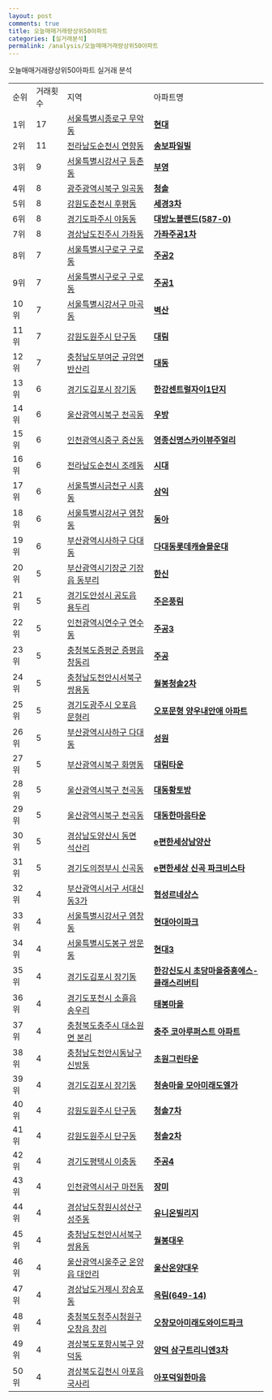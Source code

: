 ```yaml
---
layout: post
comments: true
title: 오늘매매거래량상위50아파트
categories: [실거래분석]
permalink: /analysis/오늘매매거래량상위50아파트
---
```


오늘매매거래량상위50아파트 실거래 분석

<table>
  <tr>
    <td>순위</td>
    <td>거래횟수</td>
    <td>지역</td>
    <td>아파트명</td>
  </tr>

  <tr>
    <td>1위</td>
    <td>17</td>
    <td><a href="/apt/서울특별시종로구무악동">서울특별시종로구 무악동</a></td>
    <td colspan="4" style="font-weight: bold;"><a href="https://search.naver.com/search.naver?query=무악동 현대">현대</a></td>
  </tr>

  <tr>
    <td>2위</td>
    <td>11</td>
    <td><a href="/apt/전라남도순천시연향동">전라남도순천시 연향동</a></td>
    <td colspan="4" style="font-weight: bold;"><a href="https://search.naver.com/search.naver?query=연향동 송보파일빌">송보파일빌</a></td>
  </tr>

  <tr>
    <td>3위</td>
    <td>9</td>
    <td><a href="/apt/서울특별시강서구등촌동">서울특별시강서구 등촌동</a></td>
    <td colspan="4" style="font-weight: bold;"><a href="https://search.naver.com/search.naver?query=등촌동 부영">부영</a></td>
  </tr>

  <tr>
    <td>4위</td>
    <td>8</td>
    <td><a href="/apt/광주광역시북구일곡동">광주광역시북구 일곡동</a></td>
    <td colspan="4" style="font-weight: bold;"><a href="https://search.naver.com/search.naver?query=일곡동 청솔">청솔</a></td>
  </tr>

  <tr>
    <td>5위</td>
    <td>8</td>
    <td><a href="/apt/강원도춘천시후평동">강원도춘천시 후평동</a></td>
    <td colspan="4" style="font-weight: bold;"><a href="https://search.naver.com/search.naver?query=후평동 세경3차">세경3차</a></td>
  </tr>

  <tr>
    <td>6위</td>
    <td>8</td>
    <td><a href="/apt/경기도파주시야동동">경기도파주시 야동동</a></td>
    <td colspan="4" style="font-weight: bold;"><a href="https://search.naver.com/search.naver?query=야동동 대방노블랜드(587-0)">대방노블랜드(587-0)</a></td>
  </tr>

  <tr>
    <td>7위</td>
    <td>8</td>
    <td><a href="/apt/경상남도진주시가좌동">경상남도진주시 가좌동</a></td>
    <td colspan="4" style="font-weight: bold;"><a href="https://search.naver.com/search.naver?query=가좌동 가좌주공1차">가좌주공1차</a></td>
  </tr>

  <tr>
    <td>8위</td>
    <td>7</td>
    <td><a href="/apt/서울특별시구로구구로동">서울특별시구로구 구로동</a></td>
    <td colspan="4" style="font-weight: bold;"><a href="https://search.naver.com/search.naver?query=구로동 주공2">주공2</a></td>
  </tr>

  <tr>
    <td>9위</td>
    <td>7</td>
    <td><a href="/apt/서울특별시구로구구로동">서울특별시구로구 구로동</a></td>
    <td colspan="4" style="font-weight: bold;"><a href="https://search.naver.com/search.naver?query=구로동 주공1">주공1</a></td>
  </tr>

  <tr>
    <td>10위</td>
    <td>7</td>
    <td><a href="/apt/서울특별시강서구마곡동">서울특별시강서구 마곡동</a></td>
    <td colspan="4" style="font-weight: bold;"><a href="https://search.naver.com/search.naver?query=마곡동 벽산">벽산</a></td>
  </tr>

  <tr>
    <td>11위</td>
    <td>7</td>
    <td><a href="/apt/강원도원주시단구동">강원도원주시 단구동</a></td>
    <td colspan="4" style="font-weight: bold;"><a href="https://search.naver.com/search.naver?query=단구동 대림">대림</a></td>
  </tr>

  <tr>
    <td>12위</td>
    <td>7</td>
    <td><a href="/apt/충청남도부여군규암면 반산리">충청남도부여군 규암면 반산리</a></td>
    <td colspan="4" style="font-weight: bold;"><a href="https://search.naver.com/search.naver?query=규암면 반산리 대동">대동</a></td>
  </tr>

  <tr>
    <td>13위</td>
    <td>6</td>
    <td><a href="/apt/경기도김포시장기동">경기도김포시 장기동</a></td>
    <td colspan="4" style="font-weight: bold;"><a href="https://search.naver.com/search.naver?query=장기동 한강센트럴자이1단지">한강센트럴자이1단지</a></td>
  </tr>

  <tr>
    <td>14위</td>
    <td>6</td>
    <td><a href="/apt/울산광역시북구천곡동">울산광역시북구 천곡동</a></td>
    <td colspan="4" style="font-weight: bold;"><a href="https://search.naver.com/search.naver?query=천곡동 우방">우방</a></td>
  </tr>

  <tr>
    <td>15위</td>
    <td>6</td>
    <td><a href="/apt/인천광역시중구중산동">인천광역시중구 중산동</a></td>
    <td colspan="4" style="font-weight: bold;"><a href="https://search.naver.com/search.naver?query=중산동 영종신명스카이뷰주얼리">영종신명스카이뷰주얼리</a></td>
  </tr>

  <tr>
    <td>16위</td>
    <td>6</td>
    <td><a href="/apt/전라남도순천시조례동">전라남도순천시 조례동</a></td>
    <td colspan="4" style="font-weight: bold;"><a href="https://search.naver.com/search.naver?query=조례동 시대">시대</a></td>
  </tr>

  <tr>
    <td>17위</td>
    <td>6</td>
    <td><a href="/apt/서울특별시금천구시흥동">서울특별시금천구 시흥동</a></td>
    <td colspan="4" style="font-weight: bold;"><a href="https://search.naver.com/search.naver?query=시흥동 삼익">삼익</a></td>
  </tr>

  <tr>
    <td>18위</td>
    <td>6</td>
    <td><a href="/apt/서울특별시강서구염창동">서울특별시강서구 염창동</a></td>
    <td colspan="4" style="font-weight: bold;"><a href="https://search.naver.com/search.naver?query=염창동 동아">동아</a></td>
  </tr>

  <tr>
    <td>19위</td>
    <td>6</td>
    <td><a href="/apt/부산광역시사하구다대동">부산광역시사하구 다대동</a></td>
    <td colspan="4" style="font-weight: bold;"><a href="https://search.naver.com/search.naver?query=다대동 다대동롯데캐슬몰운대">다대동롯데캐슬몰운대</a></td>
  </tr>

  <tr>
    <td>20위</td>
    <td>5</td>
    <td><a href="/apt/부산광역시기장군기장읍 동부리">부산광역시기장군 기장읍 동부리</a></td>
    <td colspan="4" style="font-weight: bold;"><a href="https://search.naver.com/search.naver?query=기장읍 동부리 한신">한신</a></td>
  </tr>

  <tr>
    <td>21위</td>
    <td>5</td>
    <td><a href="/apt/경기도안성시공도읍 용두리">경기도안성시 공도읍 용두리</a></td>
    <td colspan="4" style="font-weight: bold;"><a href="https://search.naver.com/search.naver?query=공도읍 용두리 주은풍림">주은풍림</a></td>
  </tr>

  <tr>
    <td>22위</td>
    <td>5</td>
    <td><a href="/apt/인천광역시연수구연수동">인천광역시연수구 연수동</a></td>
    <td colspan="4" style="font-weight: bold;"><a href="https://search.naver.com/search.naver?query=연수동 주공3">주공3</a></td>
  </tr>

  <tr>
    <td>23위</td>
    <td>5</td>
    <td><a href="/apt/충청북도증평군증평읍 창동리">충청북도증평군 증평읍 창동리</a></td>
    <td colspan="4" style="font-weight: bold;"><a href="https://search.naver.com/search.naver?query=증평읍 창동리 주공">주공</a></td>
  </tr>

  <tr>
    <td>24위</td>
    <td>5</td>
    <td><a href="/apt/충청남도천안시서북구쌍용동">충청남도천안시서북구 쌍용동</a></td>
    <td colspan="4" style="font-weight: bold;"><a href="https://search.naver.com/search.naver?query=쌍용동 월봉청솔2차">월봉청솔2차</a></td>
  </tr>

  <tr>
    <td>25위</td>
    <td>5</td>
    <td><a href="/apt/경기도광주시오포읍 문형리">경기도광주시 오포읍 문형리</a></td>
    <td colspan="4" style="font-weight: bold;"><a href="https://search.naver.com/search.naver?query=오포읍 문형리 오포문형 양우내안애 아파트">오포문형 양우내안애 아파트</a></td>
  </tr>

  <tr>
    <td>26위</td>
    <td>5</td>
    <td><a href="/apt/부산광역시사하구다대동">부산광역시사하구 다대동</a></td>
    <td colspan="4" style="font-weight: bold;"><a href="https://search.naver.com/search.naver?query=다대동 성원">성원</a></td>
  </tr>

  <tr>
    <td>27위</td>
    <td>5</td>
    <td><a href="/apt/부산광역시북구화명동">부산광역시북구 화명동</a></td>
    <td colspan="4" style="font-weight: bold;"><a href="https://search.naver.com/search.naver?query=화명동 대림타운">대림타운</a></td>
  </tr>

  <tr>
    <td>28위</td>
    <td>5</td>
    <td><a href="/apt/울산광역시북구천곡동">울산광역시북구 천곡동</a></td>
    <td colspan="4" style="font-weight: bold;"><a href="https://search.naver.com/search.naver?query=천곡동 대동황토방">대동황토방</a></td>
  </tr>

  <tr>
    <td>29위</td>
    <td>5</td>
    <td><a href="/apt/울산광역시북구천곡동">울산광역시북구 천곡동</a></td>
    <td colspan="4" style="font-weight: bold;"><a href="https://search.naver.com/search.naver?query=천곡동 대동한마음타운">대동한마음타운</a></td>
  </tr>

  <tr>
    <td>30위</td>
    <td>5</td>
    <td><a href="/apt/경상남도양산시동면 석산리">경상남도양산시 동면 석산리</a></td>
    <td colspan="4" style="font-weight: bold;"><a href="https://search.naver.com/search.naver?query=동면 석산리 e편한세상남양산">e편한세상남양산</a></td>
  </tr>

  <tr>
    <td>31위</td>
    <td>5</td>
    <td><a href="/apt/경기도의정부시신곡동">경기도의정부시 신곡동</a></td>
    <td colspan="4" style="font-weight: bold;"><a href="https://search.naver.com/search.naver?query=신곡동 e편한세상 신곡 파크비스타">e편한세상 신곡 파크비스타</a></td>
  </tr>

  <tr>
    <td>32위</td>
    <td>4</td>
    <td><a href="/apt/부산광역시서구서대신동3가">부산광역시서구 서대신동3가</a></td>
    <td colspan="4" style="font-weight: bold;"><a href="https://search.naver.com/search.naver?query=서대신동3가 협성르네상스">협성르네상스</a></td>
  </tr>

  <tr>
    <td>33위</td>
    <td>4</td>
    <td><a href="/apt/서울특별시강서구염창동">서울특별시강서구 염창동</a></td>
    <td colspan="4" style="font-weight: bold;"><a href="https://search.naver.com/search.naver?query=염창동 현대아이파크">현대아이파크</a></td>
  </tr>

  <tr>
    <td>34위</td>
    <td>4</td>
    <td><a href="/apt/서울특별시도봉구쌍문동">서울특별시도봉구 쌍문동</a></td>
    <td colspan="4" style="font-weight: bold;"><a href="https://search.naver.com/search.naver?query=쌍문동 현대3">현대3</a></td>
  </tr>

  <tr>
    <td>35위</td>
    <td>4</td>
    <td><a href="/apt/경기도김포시장기동">경기도김포시 장기동</a></td>
    <td colspan="4" style="font-weight: bold;"><a href="https://search.naver.com/search.naver?query=장기동 한강신도시 초당마을중흥에스-클래스리버티">한강신도시 초당마을중흥에스-클래스리버티</a></td>
  </tr>

  <tr>
    <td>36위</td>
    <td>4</td>
    <td><a href="/apt/경기도포천시소흘읍 송우리">경기도포천시 소흘읍 송우리</a></td>
    <td colspan="4" style="font-weight: bold;"><a href="https://search.naver.com/search.naver?query=소흘읍 송우리 태봉마을">태봉마을</a></td>
  </tr>

  <tr>
    <td>37위</td>
    <td>4</td>
    <td><a href="/apt/충청북도충주시대소원면 본리">충청북도충주시 대소원면 본리</a></td>
    <td colspan="4" style="font-weight: bold;"><a href="https://search.naver.com/search.naver?query=대소원면 본리 충주 코아루퍼스트 아파트">충주 코아루퍼스트 아파트</a></td>
  </tr>

  <tr>
    <td>38위</td>
    <td>4</td>
    <td><a href="/apt/충청남도천안시동남구신방동">충청남도천안시동남구 신방동</a></td>
    <td colspan="4" style="font-weight: bold;"><a href="https://search.naver.com/search.naver?query=신방동 초원그린타운">초원그린타운</a></td>
  </tr>

  <tr>
    <td>39위</td>
    <td>4</td>
    <td><a href="/apt/경기도김포시장기동">경기도김포시 장기동</a></td>
    <td colspan="4" style="font-weight: bold;"><a href="https://search.naver.com/search.naver?query=장기동 청송마을 모아미래도엘가">청송마을 모아미래도엘가</a></td>
  </tr>

  <tr>
    <td>40위</td>
    <td>4</td>
    <td><a href="/apt/강원도원주시단구동">강원도원주시 단구동</a></td>
    <td colspan="4" style="font-weight: bold;"><a href="https://search.naver.com/search.naver?query=단구동 청솔7차">청솔7차</a></td>
  </tr>

  <tr>
    <td>41위</td>
    <td>4</td>
    <td><a href="/apt/강원도원주시단구동">강원도원주시 단구동</a></td>
    <td colspan="4" style="font-weight: bold;"><a href="https://search.naver.com/search.naver?query=단구동 청솔2차">청솔2차</a></td>
  </tr>

  <tr>
    <td>42위</td>
    <td>4</td>
    <td><a href="/apt/경기도평택시이충동">경기도평택시 이충동</a></td>
    <td colspan="4" style="font-weight: bold;"><a href="https://search.naver.com/search.naver?query=이충동 주공4">주공4</a></td>
  </tr>

  <tr>
    <td>43위</td>
    <td>4</td>
    <td><a href="/apt/인천광역시서구마전동">인천광역시서구 마전동</a></td>
    <td colspan="4" style="font-weight: bold;"><a href="https://search.naver.com/search.naver?query=마전동 장미">장미</a></td>
  </tr>

  <tr>
    <td>44위</td>
    <td>4</td>
    <td><a href="/apt/경상남도창원시성산구성주동">경상남도창원시성산구 성주동</a></td>
    <td colspan="4" style="font-weight: bold;"><a href="https://search.naver.com/search.naver?query=성주동 유니온빌리지">유니온빌리지</a></td>
  </tr>

  <tr>
    <td>45위</td>
    <td>4</td>
    <td><a href="/apt/충청남도천안시서북구쌍용동">충청남도천안시서북구 쌍용동</a></td>
    <td colspan="4" style="font-weight: bold;"><a href="https://search.naver.com/search.naver?query=쌍용동 월봉대우">월봉대우</a></td>
  </tr>

  <tr>
    <td>46위</td>
    <td>4</td>
    <td><a href="/apt/울산광역시울주군온양읍 대안리">울산광역시울주군 온양읍 대안리</a></td>
    <td colspan="4" style="font-weight: bold;"><a href="https://search.naver.com/search.naver?query=온양읍 대안리 울산온양대우">울산온양대우</a></td>
  </tr>

  <tr>
    <td>47위</td>
    <td>4</td>
    <td><a href="/apt/경상남도거제시장승포동">경상남도거제시 장승포동</a></td>
    <td colspan="4" style="font-weight: bold;"><a href="https://search.naver.com/search.naver?query=장승포동 옥림(649-14)">옥림(649-14)</a></td>
  </tr>

  <tr>
    <td>48위</td>
    <td>4</td>
    <td><a href="/apt/충청북도청주시청원구오창읍 창리">충청북도청주시청원구 오창읍 창리</a></td>
    <td colspan="4" style="font-weight: bold;"><a href="https://search.naver.com/search.naver?query=오창읍 창리 오창모아미래도와이드파크">오창모아미래도와이드파크</a></td>
  </tr>

  <tr>
    <td>49위</td>
    <td>4</td>
    <td><a href="/apt/경상북도포항시북구양덕동">경상북도포항시북구 양덕동</a></td>
    <td colspan="4" style="font-weight: bold;"><a href="https://search.naver.com/search.naver?query=양덕동 양덕 삼구트리니엔3차">양덕 삼구트리니엔3차</a></td>
  </tr>

  <tr>
    <td>50위</td>
    <td>4</td>
    <td><a href="/apt/경상북도김천시아포읍 국사리">경상북도김천시 아포읍 국사리</a></td>
    <td colspan="4" style="font-weight: bold;"><a href="https://search.naver.com/search.naver?query=아포읍 국사리 아포덕일한마음">아포덕일한마음</a></td>
  </tr>

</table>
